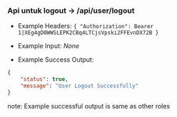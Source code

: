 ### Api untuk logout -> /api/user/logout

- Example Headers: `{ "Authorization": Bearer 1|XEg4gD0WWSLEPK2CBq4LTCjsVpski2FFEvnDX72B }`

- Example Input: *None*

- Example Success Output: 

```json
{ 
    "status": true,
    "message": "User Logout Successfully" 
}
```

note: Example successful output is same as other roles
